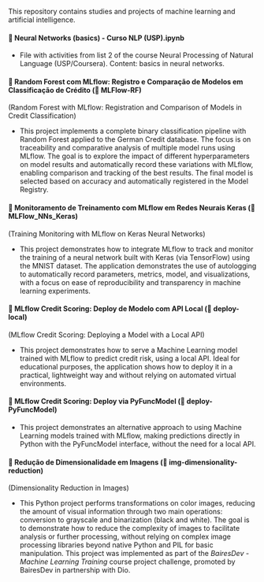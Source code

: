 
 This repository contains studies and projects of machine learning and artificial intelligence.
 
 #### 📌 Neural Networks (basics) - Curso NLP (USP).ipynb
 - File with activities from list 2 of the course Neural Processing of Natural Language (USP/Coursera). Content: basics in neural networks.
 
 #### 📌 Random Forest com MLflow: Registro e Comparação de Modelos em Classificação de Crédito (📁 MLFlow-RF)
 (Random Forest with MLflow: Registration and Comparison of Models in Credit Classification)
 - This project implements a complete binary classification pipeline with Random Forest applied to the German Credit database. The focus is on traceability and comparative analysis of multiple model runs using MLflow. The goal is to explore the impact of different hyperparameters on model results and automatically record these variations with MLflow, enabling comparison and tracking of the best results. The final model is selected based on accuracy and automatically registered in the Model Registry.
 
 #### 📌 Monitoramento de Treinamento com MLflow em Redes Neurais Keras (📁 MLFlow_NNs_Keras)
 (Training Monitoring with MLflow on Keras Neural Networks)
 - This project demonstrates how to integrate MLflow to track and monitor the training of a neural network built with Keras (via TensorFlow) using the MNIST dataset. The application demonstrates the use of autologging to automatically record parameters, metrics, model, and visualizations, with a focus on ease of reproducibility and transparency in machine learning experiments.
 
 #### 📌 MLflow Credit Scoring: Deploy de Modelo com API Local (📁 deploy-local)
 (MLflow Credit Scoring: Deploying a Model with a Local API)
 - This project demonstrates how to serve a Machine Learning model trained with MLflow to predict credit risk, using a local API. Ideal for educational purposes, the application shows how to deploy it in a practical, lightweight way and without relying on automated virtual environments.

#### 📌 MLflow Credit Scoring: Deploy via PyFuncModel (📁 deploy-PyFuncModel)
- This project demonstrates an alternative approach to using Machine Learning models trained with MLflow, making predictions directly in Python with the PyFuncModel interface, without the need for a local API.

#### 📌 Redução de Dimensionalidade em Imagens (📁 img-dimensionality-reduction)
(Dimensionality Reduction in Images)
- This Python project performs transformations on color images, reducing the amount of visual information through two main operations: conversion to grayscale and binarization (black and white). The goal is to demonstrate how to reduce the complexity of images to facilitate analysis or further processing, without relying on complex image processing libraries beyond native Python and PIL for basic manipulation. This project was implemented as part of the *BairesDev - Machine Learning Training* course project challenge, promoted by BairesDev in partnership with Dio.
